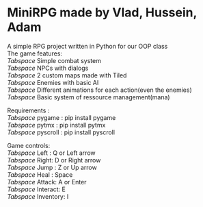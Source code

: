 # MiniRPG made by Vlad, Hussein, Adam
A simple RPG project written in Python for our OOP class  
The game features:  
*Tabspace*    Simple combat system  
*Tabspace*   NPCs with dialogs  
*Tabspace*    2 custom maps made with Tiled  
*Tabspace*    Enemies with basic AI  
*Tabspace*    Different animations for each action(even the enemies)  
*Tabspace*    Basic system of ressource management(mana)  

Requirements :  
*Tabspace*    pygame : pip install pygame  
*Tabspace*    pytmx : pip install pytmx  
*Tabspace*    pyscroll : pip install pyscroll  

Game controls:  
*Tabspace*    Left : Q or Left arrow  
*Tabspace*    Right: D or Right arrow  
*Tabspace*    Jump : Z or Up arrow  
*Tabspace*    Heal : Space  
*Tabspace*    Attack: A or Enter  
*Tabspace*    Interact: E  
*Tabspace*    Inventory: I  